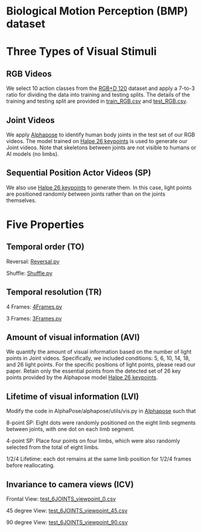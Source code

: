 # Biological Motion Perception (BMP) dataset

# Three Types of Visual Stimuli

## RGB Videos 

We select 10 action classes from the [RGB+D 120](https://rose1.ntu.edu.sg/dataset/actionRecognition/) dataset and apply a 7-to-3 ratio for dividing the data into training and testing splits. 
The details of the training and testing split are provided in [train_RGB.csv](Protocols/train_RGB.csv) and [test_RGB.csv](Protocols/test_RGB.csv).

## Joint Videos 

We apply [Alphapose](https://github.com/MVIG-SJTU/AlphaPose) to identify human body joints in the test set of our RGB videos. 
The model trained on [Halpe 26 keypoints](https://github.com/Fang-Haoshu/Halpe-FullBody) is used to generate our Joint videos.
Note that skeletons between joints are not visible to humans or AI models (no limbs).

## Sequential Position Actor Videos (SP)

We also use [Halpe 26 keypoints](https://github.com/Fang-Haoshu/Halpe-FullBody) to generate them. In this case, light points are positioned randomly between joints rather than on the joints themselves.

# Five Properties

## Temporal order (TO)

Reversal: [Reversal.py](Dataset/Reversal.py)

Shuffle: [Shuffle.py](Dataset/Shuffle.py)

## Temporal resolution (TR)

4 Frames: [4Frames.py](Dataset/4Frames.py)

3 Frames: [3Frames.py](Dataset/3Frames.py)

## Amount of visual information (AVI)

We quantify the amount of visual information based on the number of light points in Joint videos. 
Specifically, we included conditions: 5, 6, 10, 14, 18, and 26 light points. 
For the specific positions of light points, please read our paper. 
Retain only the essential points from the detected set of 26 key points provided by the Alphapose model [Halpe 26 keypoints](https://github.com/Fang-Haoshu/Halpe-FullBody).

## Lifetime of visual information (LVI)

Modify the code in AlphaPose/alphapose/utils/vis.py in [Alphapose](https://github.com/MVIG-SJTU/AlphaPose) such that 

8-point SP: Eight dots were randomly positioned on the eight limb segments between joints, with one dot on each limb segment.

4-point SP: Place four points on four limbs, which were also randomly selected from the total of eight limbs.

1/2/4 Lifetime: each dot remains at the same limb position for 1/2/4 frames before reallocating.

## Invariance to camera views (ICV)

Frontal View:  [test_6JOINTS_viewpoint_0.csv](Protocols/test_6JOINTS_viewpoint_0.csv)

45 degree View:  [test_6JOINTS_viewpoint_45.csv](Protocols/test_6JOINTS_viewpoint_45.csv)

90 degree View:  [test_6JOINTS_viewpoint_90.csv](Protocols/test_6JOINTS_viewpoint_90.csv)






